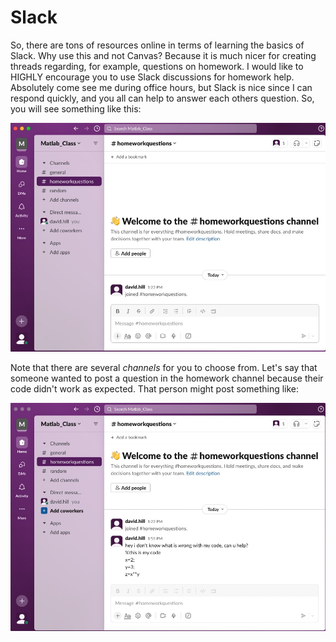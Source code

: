# Slack
So, there are tons of resources online in terms of learning the basics of Slack. Why use this and not Canvas? Because it is much nicer for creating threads regarding, for example, questions on homework. I would like to HIGHLY encourage you to use Slack discussions for homework help. Absolutely come see me during office hours, but Slack is nice since I can respond quickly, and you all can help to answer each others question. So, you will see something like this:

![slack1](../../images/slack1.jpg)

Note that there are several *channels* for you to choose from. Let's say that someone wanted to post a question in the homework channel because their code didn't work as expected. That person might post something like:

![slack2](../../images/slack2.jpg)
